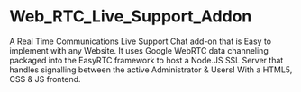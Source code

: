 # Web_RTC_Live_Support_Addon
A Real Time Communications Live Support Chat add-on that is Easy to implement with any Website. It uses Google WebRTC data channeling packaged into the EasyRTC framework to host a Node.JS SSL Server that handles signalling between the active Administrator &amp; Users! With a HTML5, CSS &amp; JS frontend.
